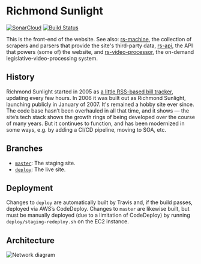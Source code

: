 # Richmond Sunlight

[![SonarCloud](https://sonarcloud.io/api/project_badges/measure?project=openva_richmondsunlight.com&metric=sqale_rating)](https://sonarcloud.io/dashboard?id=openva_richmondsunlight.com) [![Build Status](https://travis-ci.org/openva/richmondsunlight.com.svg?branch=deploy)](https://travis-ci.org/openva/richmondsunlight.com)

This is the front-end of the website.  See also: [rs-machine](https://github.com/openva/rs-machine), the collection of scrapers and parsers that provide the site's third-party data, [rs-api](https://github.com/openva/rs-api), the API that powers (some of) the website, and [rs-video-processor](https://github.com/openva/rs-video-processor), the on-demand legislative-video-processing system.

## History

Richmond Sunlight started in 2005 as [a little RSS-based bill tracker](http://waldo.jaquith.org/bills/), updating every few hours. In 2006 it was built out as Richmond Sunlight, launching publicly in January of 2007. It's remained a hobby site ever since. The code base hasn’t been overhauled in all that time, and it shows — the site’s tech stack shows the growth rings of being developed over the course of many years. But it continues to function, and has been modernized in some ways, e.g. by adding a CI/CD pipeline, moving to SOA, etc.

## Branches

* [`master`](https://github.com/openva/richmondsunlight.com/tree/master): The staging site.
* [`deploy`](https://github.com/openva/richmondsunlight.com/tree/deploy): The live site.

## Deployment

Changes to `deploy` are automatically built by Travis and, if the build passes, deployed via AWS’s CodeDeploy. Changes to `master` are likewise built, but must be manually deployed (due to a limitation of CodeDeploy) by running `deploy/staging-redeploy.sh` on the EC2 instance.

## Architecture
![Network diagram](https://gist.githubusercontent.com/waldoj/b86e65bd8a14609849badefb85984ebf/raw/58012252ed5564fe6cf4b479df3fe8e2599786b9/rs_architecture.svg?sanitize=true)
